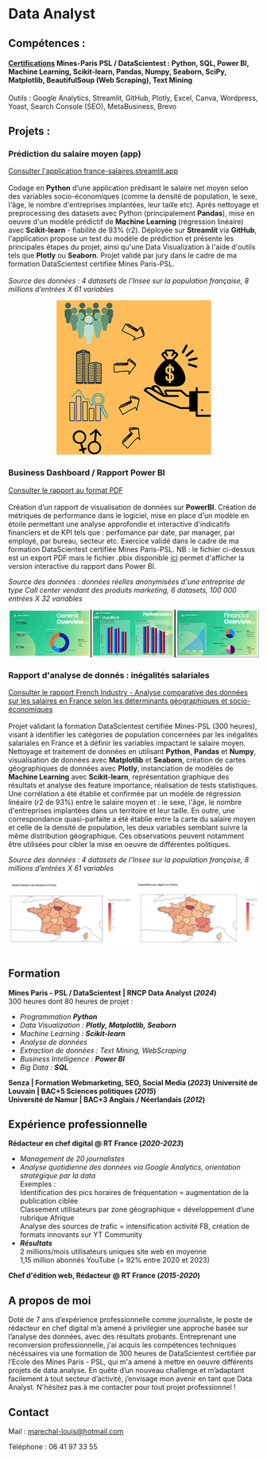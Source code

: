 # Data Analyst

## Compétences : 
#### <a href="https://www.linkedin.com/in/marechal-louis/details/certifications/" target="_blank">Certifications</a> Mines-Paris PSL / DataScientest : Python, SQL, Power BI, Machine Learning, Scikit-learn, Pandas, Numpy, Seaborn, SciPy, Matplotlib, BeautifulSoup (Web Scraping), Text Mining
Outils : Google Analytics, Streamlit, GitHub, Plotly, Excel, Canva, Wordpress, Yoast, Search Console (SEO), MetaBusiness, Brevo

## Projets :
### Prédiction du salaire moyen (app) 
<a href="https://france-salaires.streamlit.app/" target="_blank">Consulter l'application france-salaires.streamlit.app</a>  
<br />Codage en **Python** d’une application prédisant le salaire net moyen selon des variables socio-économiques (comme la densité de population, le sexe, l'âge, le nombre d'entreprises implantées, leur taille etc). Après nettoyage et preprocessing des datasets avec Python (principalement **Pandas**), mise en oeuvre d'un modèle prédictif de **Machine Learning** (régression linéaire) avec **Scikit-learn** - fiabilité de 93% (r2). Déployée sur **Streamlit** via **GitHub**, l'application propose un test du modèle de prédiction et présente les principales étapes du projet, ainsi qu'une Data Visualization à l'aide d'outils tels que **Plotly** ou **Seaborn**. Projet validé par jury dans le cadre de ma formation DataScientest certifiée Mines Paris-PSL.  
<br />*Source des données : 4 datasets de l'Insee sur la population française, 8 millions d’entrées X 61 variables*


<p align="center">
  <img src="app-design.png" alt="Overview app" />
</p>


### Business Dashboard / Rapport Power BI
<a href="https://louis-marechal.github.io/BusinessReport-PowerBI.pdf" target="_blank">Consulter le rapport au format PDF</a>
<br />
<br />Création d’un rapport de visualisation de données sur **PowerBI**. Création de métriques de performance dans le logiciel, mise en place d'un modèle en étoile permettant une analyse approfondie et interactive d'indicatifs financiers et de KPI tels que : perfomance par date, par manager, par employé, par bureau, secteur etc. Exercice validé dans le cadre de ma formation DataScientest certifiée Mines Paris-PSL. NB : le fichier ci-dessus est un export PDF mais le fichier .pbix disponible <a href="https://louis-marechal.github.io/BusinessReport.pbix" target="_blank" download>ici</a> permet d'afficher la version interactive du rapport dans Power BI.

*Source des données : données réelles anonymisées d'une entreprise de type Call center vendant des produits marketing, 6 datasets, 100 000 entrées X 32 variables*



<p align="center">
  <img src="overview-rapport.png" alt="Overview rapport" />
</p>


### Rapport d'analyse de donnés : inégalités salariales

<a href="https://louis-marechal.github.io/French_industry.pdf" target="_blank">Consulter le rapport French Industry - Analyse comparative des données sur les salaires en France selon les déterminants géographiques et socio-économiques</a>
<br />
<br />Projet validant la formation DataScientest certifiée Mines-PSL (300 heures), visant à identifier les catégories de population concernées par les inégalités salariales en France et à définir les variables impactant le salaire moyen. Nettoyage et traitement de données en utilisant **Python**, **Pandas** et **Numpy**, visualisation de données avec **Matplotlib** et **Seaborn**, création de cartes géographiques de données avec **Plotly**, instanciation de modèles de **Machine Learning** avec **Scikit-learn**, représentation graphique des résultats et analyse des feature importance, réalisation de tests statistiques. Une corrélation a été établie et confirmée par un modèle de régression linéaire (r2 de 93%) entre le salaire moyen et : le sexe, l'âge, le nombre d'entreprises implantées dans un territoire et leur taille. En outre, une correspondance quasi-parfaite a été établie entre la carte du salaire moyen et celle de la densité de population, les deux variables semblant suivre la même distribution géographique. Ces observations peuvent notamment être utilisées pour cibler la mise en oeuvre de différentes politiques.


*Source des données : 4 datasets de l'Insee sur la population française, 8 millions d’entrées X 61 variables*


![Cartes du salaire et de la population](graph2.png)

## Formation
**Mines Paris - PSL / DataScientest | RNCP Data Analyst (_2024_)**
<br />300 heures dont 80 heures de projet :
- *Programmation **Python***
- *Data Visualization : **Plotly, Matplotlib, Seaborn***
- *Machine Learning : **Scikit-learn***
- *Analyse de données*
- *Extraction de données : Text Mining, WebScraping*
- *Business Intelligence : **Power BI***
- *Big Data : **SQL***

**Senza | Formation Webmarketing, SEO, Social Media (_2023_)**
**Université de Louvain | BAC+5 Sciences politiques (_2015_)**			        		
**Université de Namur | BAC+3 Anglais / Néerlandais (_2012_)**

## Expérience professionnelle
**Rédacteur en chef digital @ RT France (_2020-2023_)**
- *Management de 20 journalistes*
- *Analyse quotidienne des données via Google Analytics, orientation stratégique par la data*
<br /> Exemples :
<br />Identification des pics horaires de fréquentation = augmentation de la publication ciblée
<br />Classement utilisateurs par zone géographique = développement d’une rubrique Afrique
<br />Analyse des sources de trafic = intensification activité FB, création de formats innovants sur YT Community
- ***Résultats***
<br />2 millions/mois utilisateurs uniques site web en moyenne
<br />1,15 million abonnés YouTube (+ 92% entre 2020 et 2023)


**Chef d'édition web, Rédacteur @ RT France (_2015-2020_)**


## A propos de moi

Doté de 7 ans d’expérience professionnelle comme journaliste, le poste de rédacteur en chef digital m’a amené à privilégier une approche basée sur l’analyse des données, avec des résultats probants. Entreprenant une reconversion professionnelle, j'ai acquis les compétences techniques nécéssaires via une formation de 300 heures de DataScientest certifiée par l’Ecole des Mines Paris - PSL, qui m'a amené à mettre en oeuvre différents projets de data analyse. En quête d’un nouveau challenge et m’adaptant facilement à tout secteur d’activité,  j’envisage mon avenir en tant que Data Analyst. N'hésitez pas à me contacter pour tout projet professionnel !


## Contact

Mail : [marechal-louis@hotmail.com](mailto:marechal-louis@hotmail.com)

Téléphone : 06 41 97 33 55


















